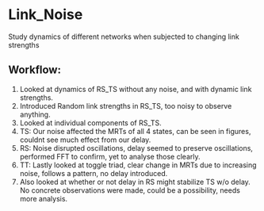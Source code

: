 # Link_Noise
Study dynamics of different networks when subjected to changing link strengths

## Workflow:
1) Looked at dynamics of RS_TS without any noise, and with dynamic link strengths.
2) Introduced Random link strengths in RS_TS, too noisy to observe anything.
3) Looked at individual components of RS_TS.
4) TS: Our noise affected the MRTs of all 4 states, can be seen in figures, couldnt see much effect from our delay.
5) RS: Noise disrupted oscillations, delay seemed to preserve oscillations, performed FFT to confirm, yet to analyse those clearly.
6) TT: Lastly looked at toggle triad, clear change in MRTs due to increasing noise, follows a pattern, no delay introduced.
7) Also looked at whether or not delay in RS might stabilize TS w/o delay. No concrete observations were made, could be a possibility, needs more analysis.
